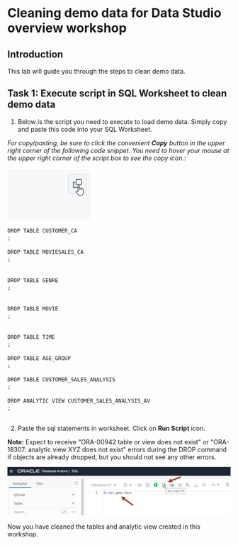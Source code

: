 # Cleaning demo data for Data Studio overview workshop


## Introduction

This lab will guide you through the steps to clean demo data. 

## Task 1: Execute script in SQL Worksheet to clean demo data

1. Below is the script you need to execute to load demo data. Simply copy and paste this code into your SQL Worksheet.

*For copy/pasting, be sure to click the convenient __Copy__ button in the upper right corner of the following code snippet. You need to hover your mouse at the upper right corner of the script box to see the copy icon.*: 

![Screenshot of copy icon](images/image_copy_icon.png)


```
DROP TABLE CUSTOMER_CA
;

DROP TABLE MOVIESALES_CA
;
 

DROP TABLE GENRE
;


DROP TABLE MOVIE
;


DROP TABLE TIME
;

DROP TABLE AGE_GROUP
;

DROP TABLE CUSTOMER_SALES_ANALYSIS
;

DROP ANALYTIC VIEW CUSTOMER_SALES_ANALYSIS_AV
;


```
2. Paste the sql statements in worksheet. Click on **Run Script** icon.

**Note:** Expect to receive "ORA-00942 table or view does not exist" or "ORA-18307: analytic view XYZ does not exist" errors during the DROP command if objects are already dropped, but you should not see any other errors.

![Screenshot of SQL worksheet](images/image_sql_worksheet.png)

Now you have cleaned the tables and analytic view created in this workshop.

